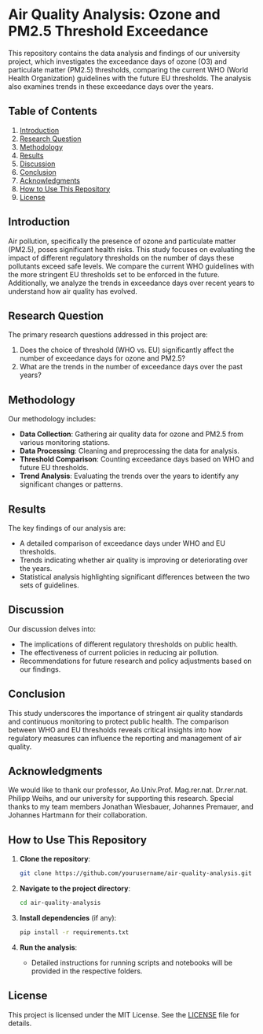# Air Quality Analysis: Ozone and PM2.5 Threshold Exceedance

This repository contains the data analysis and findings of our university project, which investigates the exceedance days of ozone (O3) and particulate matter (PM2.5) thresholds, comparing the current WHO (World Health Organization) guidelines with the future EU thresholds. The analysis also examines trends in these exceedance days over the years.

## Table of Contents
1. [Introduction](#introduction)
2. [Research Question](#research-question)
3. [Methodology](#methodology)
4. [Results](#results)
5. [Discussion](#discussion)
6. [Conclusion](#conclusion)
7. [Acknowledgments](#acknowledgments)
8. [How to Use This Repository](#how-to-use-this-repository)
9. [License](#license)

## Introduction

Air pollution, specifically the presence of ozone and particulate matter (PM2.5), poses significant health risks. This study focuses on evaluating the impact of different regulatory thresholds on the number of days these pollutants exceed safe levels. We compare the current WHO guidelines with the more stringent EU thresholds set to be enforced in the future. Additionally, we analyze the trends in exceedance days over recent years to understand how air quality has evolved.

## Research Question

The primary research questions addressed in this project are:
1. Does the choice of threshold (WHO vs. EU) significantly affect the number of exceedance days for ozone and PM2.5?
2. What are the trends in the number of exceedance days over the past years?

## Methodology

Our methodology includes:
- **Data Collection**: Gathering air quality data for ozone and PM2.5 from various monitoring stations.
- **Data Processing**: Cleaning and preprocessing the data for analysis.
- **Threshold Comparison**: Counting exceedance days based on WHO and future EU thresholds.
- **Trend Analysis**: Evaluating the trends over the years to identify any significant changes or patterns.

## Results

The key findings of our analysis are:
- A detailed comparison of exceedance days under WHO and EU thresholds.
- Trends indicating whether air quality is improving or deteriorating over the years.
- Statistical analysis highlighting significant differences between the two sets of guidelines.

## Discussion

Our discussion delves into:
- The implications of different regulatory thresholds on public health.
- The effectiveness of current policies in reducing air pollution.
- Recommendations for future research and policy adjustments based on our findings.

## Conclusion

This study underscores the importance of stringent air quality standards and continuous monitoring to protect public health. The comparison between WHO and EU thresholds reveals critical insights into how regulatory measures can influence the reporting and management of air quality.

## Acknowledgments

We would like to thank our professor, Ao.Univ.Prof. Mag.rer.nat. Dr.rer.nat. Philipp Weihs, and our university for supporting this research. Special thanks to my team members Jonathan Wiesbauer, Johannes Premauer, and Johannes Hartmann for their collaboration.

## How to Use This Repository

1. **Clone the repository**:
    ```bash
    git clone https://github.com/yourusername/air-quality-analysis.git
    ```

2. **Navigate to the project directory**:
    ```bash
    cd air-quality-analysis
    ```

3. **Install dependencies** (if any):
    ```bash
    pip install -r requirements.txt
    ```

4. **Run the analysis**:
    - Detailed instructions for running scripts and notebooks will be provided in the respective folders.

## License

This project is licensed under the MIT License. See the [LICENSE](LICENSE) file for details.
